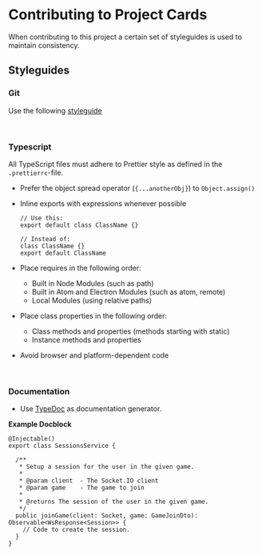# Contributing to Project Cards

When contributing to this project a certain set of styleguides is used to maintain consistency.

## Styleguides

### Git

Use the following [styleguide](https://github.com/agis/git-style-guide)

<br/>

### Typescript

All TypeScript files must adhere to Prettier style as defined in the `.prettierrc`-file.

- Prefer the object spread operator (`{...anotherObj}`) to `Object.assign()`
- Inline exports with expressions whenever possible

  ```TS
  // Use this:
  export default class ClassName {}

  // Instead of:
  class ClassName {}
  export default ClassName
  ```

- Place requires in the following order:
  - Built in Node Modules (such as path)
  - Built in Atom and Electron Modules (such as atom, remote)
  - Local Modules (using relative paths)
- Place class properties in the following order:
  - Class methods and properties (methods starting with static)
  - Instance methods and properties
- Avoid browser and platform-dependent code

<br/>

### Documentation

- Use [TypeDoc](https://typedoc.org) as documentation generator.

**Example Docblock**

```TS
@Injectable()
export class SessionsService {

  /**
   * Setup a session for the user in the given game.
   *
   * @param client  - The Socket.IO client
   * @param game    - The game to join
   *
   * @returns The session of the user in the given game.
   */
  public joinGame(client: Socket, game: GameJoinDto): Observable<WsResponse<Session>> {
    // Code to create the session.
  }
}
```
